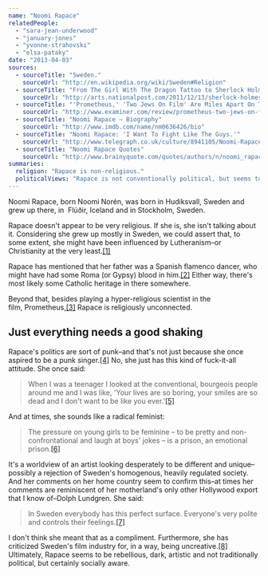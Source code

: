 ```yaml
---
name: "Noomi Rapace"
relatedPeople:
  - "sara-jean-underwood"
  - "january-jones"
  - "yvonne-strahovski"
  - "elsa-pataky"
date: "2013-04-03"
sources:
  - sourceTitle: "Sweden."
    sourceUrl: "http://en.wikipedia.org/wiki/Sweden#Religion"
  - sourceTitle: "From The Girl With The Dragon Tattoo to Sherlock Holmes: An interview with actress Noomi Rapace"
    sourceUrl: "http://arts.nationalpost.com/2011/12/13/sherlock-holmes-star-noomi-rapace-on-moving-past-the-girl-with-the-dragon-tattoo/"
  - sourceTitle: "'Prometheus,' 'Two Jews On Film' Are Miles Apart On The 3D Prequel To 'Alien.'"
    sourceUrl: "http://www.examiner.com/review/prometheus-two-jews-on-film-are-miles-apart-on-the-3d-prequel-to-alien"
  - sourceTitle: "Noomi Rapace – Biography"
    sourceUrl: "http://www.imdb.com/name/nm0636426/bio"
  - sourceTitle: "Noomi Rapace: 'I Want To Fight Like The Guys.'"
    sourceUrl: "http://www.telegraph.co.uk/culture/8941105/Noomi-Rapace-I-Want-to-Fight-Like-the-Guys.html"
  - sourceTitle: "Noomi Rapace Quotes"
    sourceUrl: "http://www.brainyquote.com/quotes/authors/n/noomi_rapace.html?vm=l"
summaries:
  religion: "Rapace is non-religious."
  politicalViews: "Rapace is not conventionally political, but seems to be a feminist and perhaps anti-establishment."
---
```


Noomi Rapace, born Noomi Norén, was born in Hudiksvall, Sweden and grew up there, in  Flúðir, Iceland and in Stockholm, Sweden.

Rapace doesn't appear to be very religious. If she is, she isn't talking about it. Considering she grew up mostly in Sweden, we could assert that, to some extent, she might have been influenced by Lutheranism–or Christianity at the very least.<a class="source-citation" href="#http%3A%2F%2Fen.wikipedia.org%2Fwiki%2FSweden%23Religion" title="Sweden.">[1]</a>

Rapace has mentioned that her father was a Spanish flamenco dancer, who might have had some Roma (or Gypsy) blood in him.<a class="source-citation" href="#http%3A%2F%2Farts.nationalpost.com%2F2011%2F12%2F13%2Fsherlock-holmes-star-noomi-rapace-on-moving-past-the-girl-with-the-dragon-tattoo%2F" title="From The Girl With The Dragon Tattoo to Sherlock Holmes: An interview with actress Noomi Rapace">[2]</a> Either way, there's most likely some Catholic heritage in there somewhere.

Beyond that, besides playing a hyper-religious scientist in the film, Prometheus,<a class="source-citation" href="#http%3A%2F%2Fwww.examiner.com%2Freview%2Fprometheus-two-jews-on-film-are-miles-apart-on-the-3d-prequel-to-alien" title="&apos;Prometheus,&apos; &apos;Two Jews On Film&apos; Are Miles Apart On The 3D Prequel To &apos;Alien.&apos;">[3]</a> Rapace is religiously unconnected.


## Just everything needs a good shaking

Rapace's politics are sort of punk–and that's not just because she once aspired to be a punk singer.<a class="source-citation" href="#http%3A%2F%2Fwww.imdb.com%2Fname%2Fnm0636426%2Fbio" title="Noomi Rapace – Biography">[4]</a> No, she just has this kind of fuck-it-all attitude. She once said:

>When I was a teenager I looked at the conventional, bourgeois people around me and I was like, 'Your lives are so boring, your smiles are so dead and I don't want to be like you ever.'<a class="source-citation" href="#http%3A%2F%2Fwww.telegraph.co.uk%2Fculture%2F8941105%2FNoomi-Rapace-I-Want-to-Fight-Like-the-Guys.html" title="Noomi Rapace: &apos;I Want To Fight Like The Guys.&apos;">[5]</a>

And at times, she sounds like a radical feminist:

>The pressure on young girls to be feminine – to be pretty and non-confrontational and laugh at boys' jokes – is a prison, an emotional prison.<a class="source-citation" href="#http%3A%2F%2Fwww.telegraph.co.uk%2Fculture%2F8941105%2FNoomi-Rapace-I-Want-to-Fight-Like-the-Guys.html" title="Noomi Rapace: &apos;I Want To Fight Like The Guys.&apos;">[6]</a>

It's a worldview of an artist looking desperately to be different and unique–possibly a rejection of Sweden's homogenous, heavily regulated society. And her comments on her home country seem to confirm this–at times her comments are reminiscent of her motherland's only other Hollywood export that I know of–Dolph Lundgren. She said:

>In Sweden everybody has this perfect surface. Everyone's very polite and controls their feelings.<a class="source-citation" href="#http%3A%2F%2Fwww.brainyquote.com%2Fquotes%2Fauthors%2Fn%2Fnoomi_rapace.html%3Fvm%3Dl" title="Noomi Rapace Quotes">[7]</a>

I don't think she meant that as a compliment. Furthermore, she has criticized Sweden's film industry for, in a way, being uncreative.<a class="source-citation" href="#http%3A%2F%2Fwww.brainyquote.com%2Fquotes%2Fauthors%2Fn%2Fnoomi_rapace.html%3Fvm%3Dl" title="Noomi Rapace Quotes">[8]</a> Ultimately, Rapace seems to be rebellious, dark, artistic and not traditionally political, but certainly socially aware.